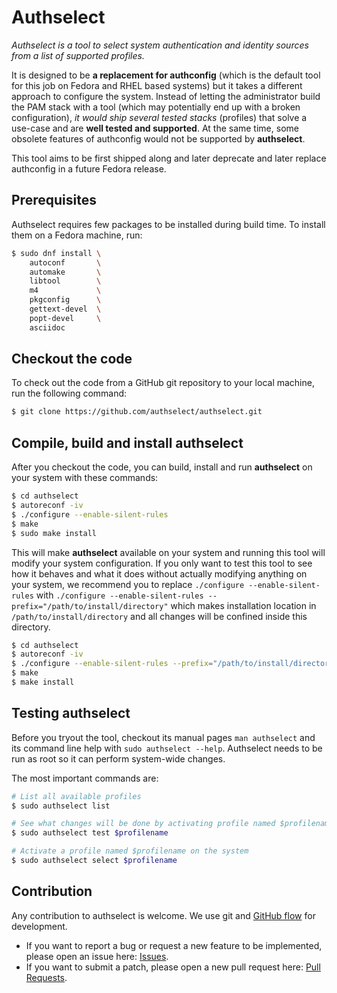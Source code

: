 # Authselect

*Authselect is a tool to select system authentication and identity sources from a list of supported profiles.*

It is designed to be **a replacement for authconfig** (which is the default tool for this job on Fedora and RHEL based systems) but it takes a different approach to configure the system. Instead of letting the administrator build the PAM stack with a tool (which may potentially end up with a broken configuration), *it would ship several tested stacks* (profiles) that solve a use-case and are **well tested and supported**. At the same time, some obsolete features of authconfig would not be supported by **authselect**.

This tool aims to be first shipped along and later deprecate and later replace authconfig in a future Fedora release.

## Prerequisites

Authselect requires few packages to be installed during build time. To install them on a Fedora machine, run:

```bash
$ sudo dnf install \
    autoconf       \
    automake       \
    libtool        \
    m4             \
    pkgconfig      \
    gettext-devel  \
    popt-devel     \
    asciidoc
```

## Checkout the code

To check out the code from a GitHub git repository to your local machine, run the following command:

```bash
$ git clone https://github.com/authselect/authselect.git
```

## Compile, build and install authselect

After you checkout the code, you can build, install and run **authselect** on your system with these commands:

```bash
$ cd authselect
$ autoreconf -iv
$ ./configure --enable-silent-rules
$ make
$ sudo make install
```

This will make **authselect** available on your system and running this tool will modify your system configuration. If you only want to test this tool to see how it behaves and what it does without actually modifying anything on your system, we recommend you to replace `./configure --enable-silent-rules` with `./configure --enable-silent-rules --prefix="/path/to/install/directory"` which makes installation location in `/path/to/install/directory` and all changes will be confined inside this directory.

```bash
$ cd authselect
$ autoreconf -iv
$ ./configure --enable-silent-rules --prefix="/path/to/install/directory"
$ make
$ make install
```

## Testing authselect

Before you tryout the tool, checkout its manual pages `man authselect` and its command line help with `sudo authselect --help`. Authselect needs to be run as root so it can perform system-wide changes.

The most important commands are:

```bash
# List all available profiles
$ sudo authselect list

# See what changes will be done by activating profile named $profilename
$ sudo authselect test $profilename

# Activate a profile named $profilename on the system
$ sudo authselect select $profilename
```

## Contribution

Any contribution to authselect is welcome. We use git and [GitHub flow](https://help.github.com/articles/github-flow/) for development.

* If you want to report a bug or request a new feature to be implemented, please open an issue here: [Issues](https://github.com/authselect/authselect/issues).
* If you want to submit a patch, please open a new pull request here: [Pull Requests](https://github.com/authselect/authselect/pulls).
